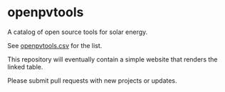 openpvtools
===========

A catalog of open source tools for solar energy.

See [openpvtools.csv](openpvtools.csv) for the list.

This repository will eventually contain a simple website that renders the linked table.

Please submit pull requests with new projects or updates.
